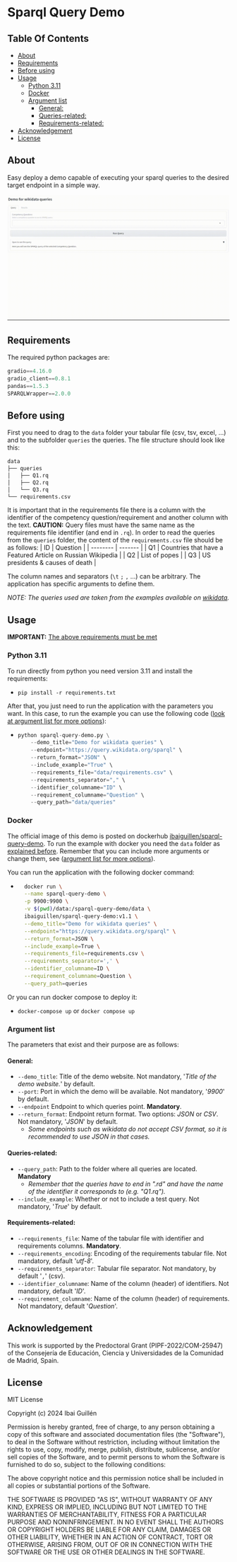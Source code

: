 # Sparql Query Demo

## Table Of Contents
- [About](#about)
- [Requirements](#requirements)
- [Before using](#before-using)
- [Usage](#usage)
  * [Python 3.11](#python-311)
  * [Docker](#docker)
  * [Argument list](#argument-list)
    + [General:](#general-)
    + [Queries-related:](#queries-related-)
    + [Requirements-related:](#requirements-related-)
- [Acknowledgement](#acknowledgement)
- [License](#license)

## About
Easy deploy a demo capable of executing your sparql queries to the desired target endpoint in a simple way.

![](./media/usage_example.gif)


## Requirements 
The required python packages are:
```python
gradio==4.16.0
gradio_client==0.8.1
pandas==1.5.3
SPARQLWrapper==2.0.0
```

## Before using
First you need to drag to the ``data`` folder your tabular file (csv, tsv, excel, ...) and to the subfolder ``queries`` the queries. The file structure should look like this:
```
data
├── queries
│   ├── Q1.rq
│   ├── Q2.rq
│   └── Q3.rq
└── requirements.csv
```
It is important that in the requirements file there is a column with the identifier of the competency question/requirement and another column with the text.  **CAUTION:** Query files must have the same name as the requirements file identifier (and end in ``.rq``). In order to read the queries from the ``queries`` folder, the content of the ``requirements.csv`` file should be as follows:
| ID | Question |
| -------- | ------- |
| Q1 | Countries that have a Featured Article on Russian Wikipedia |
| Q2 | List of popes |
| Q3 | US presidents & causes of death |

The column names and separators (```\t``` ```;``` ```,``` ...) can be arbitrary. The application has specific arguments to define them.

*NOTE: The queries used are taken from the examples available on [wikidata](https://www.wikidata.org/wiki/Wikidata:SPARQL_query_service/queries/examples).*

## Usage
**IMPORTANT:** [The above requirements must be met](#before-using)

### Python 3.11
To run directly from python you need version 3.11 and install the requirements:
- ``` pip install -r requirements.txt ```

After that, you just need to run the application with the parameters you want. In this case, to run the example you can use the following code ([look at argument list for more options](#argument-list)):
-   ``` python
    python sparql-query-demo.py \
        --demo_title="Demo for wikidata queries" \
        --endpoint="https://query.wikidata.org/sparql" \
        --return_format="JSON" \
        --include_example="True" \
        --requirements_file="data/requirements.csv" \
        --requirements_separator="," \
        --identifier_columname="ID" \
        --requirement_columname="Question" \
        --query_path="data/queries"
    ```

### Docker
The official image of this demo is posted on dockerhub [ibaiguillen/sparql-query-demo](https://hub.docker.com/r/ibaiguillen/sparql-query-demo). To run the example with docker you need the ```data``` folder as [explained before](#before-using). Remember that you can include more arguments or change them, see ([argument list for more options](#argument-list)).

You can run the application with the following docker command:
- ``` bash
    docker run \
    --name sparql-query-demo \
    -p 9900:9900 \
    -v $(pwd)/data:/sparql-query-demo/data \
    ibaiguillen/sparql-query-demo:v1.1 \
    --demo_title="Demo for wikidata queries" \
    --endpoint="https://query.wikidata.org/sparql" \
    --return_format=JSON \
    --include_example=True \
    --requirements_file=requirements.csv \
    --requirements_separator=',' \
    --identifier_columname=ID \
    --requirement_columname=Question \
    --query_path=queries
    ```

Or you can run docker compose to deploy it:
- ```docker-compose up``` or ```docker compose up```


### Argument list
The parameters that exist and their purpose are as follows:
#### General:
- ```--demo_title```: Title of the demo website. Not mandatory, '*Title of the demo website.*' by default.
- ```--port```: Port in which the demo will be available. Not mandatory, '*9900*' by default.
- ```--endpoint``` Endpoint to which queries point. **Mandatory**.
- ```--return_format```: Endpoint return format. Two options: *JSON* or *CSV*. Not mandatory, '*JSON*' by default. 
    - *Some endpoints such as wikidata do not accept CSV format, so it is recommended to use JSON in that cases.*
#### Queries-related:
- ```--query_path```: Path to the folder where all queries are located. **Mandatory**
    - *Remember that the queries have to end in ".rd" and have the name of the identifier it corresponds to (e.g. "Q1.rq").*
- ```--include_example```: Whether or not to include a test query. Not mandatory, '*True*' by default.
#### Requirements-related:
- ```--requirements_file```: Name of the tabular file with identifier and requirements columns. **Mandatory**.
- ```--requirements_encoding```: Encoding of the requirements tabular file. Not mandatory, default '*utf-8*'.
- ```--requirements_separator```: Tabular file separator. Not mandatory, by default '```,```' (csv).
- ```--identifier_columname```: Name of the column (header) of identifiers. Not mandatory, default '*ID*'.
- ```--requirement_columname```: Name of the column (header) of requirements. Not mandatory, default '*Question*'.

## Acknowledgement
This work is supported by the Predoctoral Grant (PIPF-2022/COM-25947) of the Consejería de Educación, Ciencia y Universidades de la Comunidad de Madrid, Spain.

## License
MIT License

Copyright (c) 2024 Ibai Guillén

Permission is hereby granted, free of charge, to any person obtaining a copy
of this software and associated documentation files (the "Software"), to deal
in the Software without restriction, including without limitation the rights
to use, copy, modify, merge, publish, distribute, sublicense, and/or sell
copies of the Software, and to permit persons to whom the Software is
furnished to do so, subject to the following conditions:

The above copyright notice and this permission notice shall be included in all
copies or substantial portions of the Software.

THE SOFTWARE IS PROVIDED "AS IS", WITHOUT WARRANTY OF ANY KIND, EXPRESS OR
IMPLIED, INCLUDING BUT NOT LIMITED TO THE WARRANTIES OF MERCHANTABILITY,
FITNESS FOR A PARTICULAR PURPOSE AND NONINFRINGEMENT. IN NO EVENT SHALL THE
AUTHORS OR COPYRIGHT HOLDERS BE LIABLE FOR ANY CLAIM, DAMAGES OR OTHER
LIABILITY, WHETHER IN AN ACTION OF CONTRACT, TORT OR OTHERWISE, ARISING FROM,
OUT OF OR IN CONNECTION WITH THE SOFTWARE OR THE USE OR OTHER DEALINGS IN THE
SOFTWARE.
